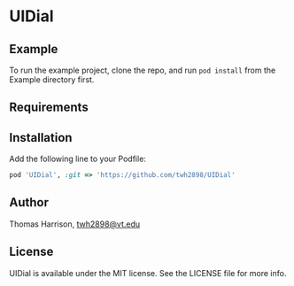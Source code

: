 # UIDial

## Example

To run the example project, clone the repo, and run `pod install` from the Example directory first.

## Requirements

## Installation

Add the following line to your Podfile:

```ruby
pod 'UIDial', :git => 'https://github.com/twh2898/UIDial'
```

## Author

Thomas Harrison, twh2898@vt.edu

## License

UIDial is available under the MIT license. See the LICENSE file for more info.
